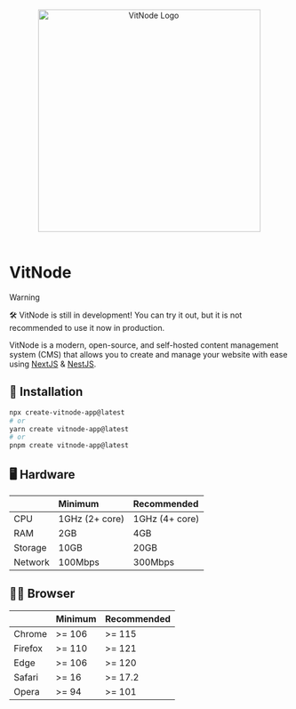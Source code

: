 <p align="center">
  <br>
  <a href="https://vitnode.com/" target="_blank">
    <picture>
      <source media="(prefers-color-scheme: dark)" srcset="https://raw.githubusercontent.com/aXenDeveloper/vitnode/canary/apps/docs/assets/logo/vitnode_logo_dark.svg">
      <source media="(prefers-color-scheme: light)" srcset="https://raw.githubusercontent.com/aXenDeveloper/vitnode/canary/apps/docs/assets/logo/vitnode_logo_light.svg">
      <img alt="VitNode Logo" src="https://raw.githubusercontent.com/aXenDeveloper/vitnode/canary/apps/docs/assets/logo/vitnode_logo_light.svg" width="400">
    </picture>
  </a>
  <br>
  <br>
</p>

# VitNode

> [!WARNING]
> 🛠️ VitNode is still in development! You can try it out, but it is not recommended to use it now in production.

VitNode is a modern, open-source, and self-hosted content management system (CMS) that allows you to create and manage your website with ease using [NextJS](https://nextjs.org/) & [NestJS](https://nestjs.com/).

## 🚀 Installation

```bash
npx create-vitnode-app@latest
# or
yarn create vitnode-app@latest
# or
pnpm create vitnode-app@latest
```

## 🖥️ Hardware

|         | Minimum        | Recommended    |
| :------ | :------------- | :------------- |
| CPU     | 1GHz (2+ core) | 1GHz (4+ core) |
| RAM     | 2GB            | 4GB            |
| Storage | 10GB           | 20GB           |
| Network | 100Mbps        | 300Mbps        |

## 🧑‍💻 Browser

|         | Minimum | Recommended |
| :------ | :------ | :---------- |
| Chrome  | >= 106  | >= 115      |
| Firefox | >= 110  | >= 121      |
| Edge    | >= 106  | >= 120      |
| Safari  | >= 16   | >= 17.2     |
| Opera   | >= 94   | >= 101      |
